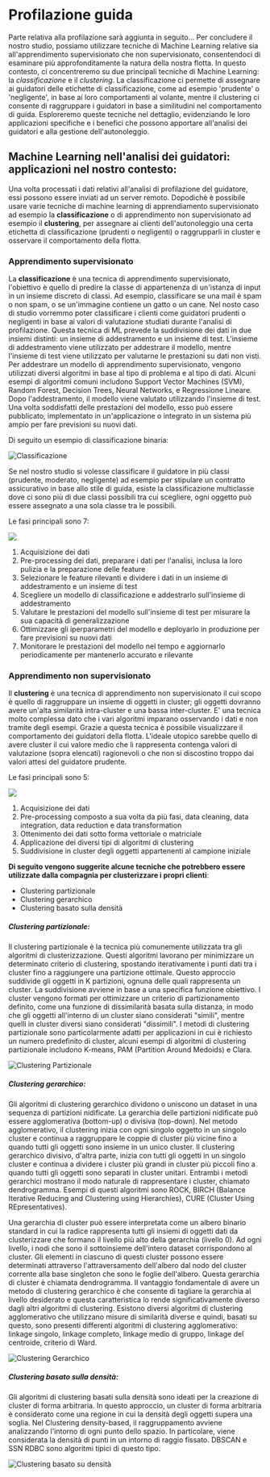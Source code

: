 # Profilazione guida
Parte relativa alla profilazione sarà aggiunta in seguito...
Per concludere il nostro studio, possiamo utilizzare tecniche di Machine Learning relative sia all'apprendimento supervisionato che non supervisionato, consentendoci di esaminare più approfonditamente la natura della nostra flotta.
In questo contesto, ci concentreremo su due principali tecniche di Machine Learning: la _*classificazione*_ e il _*clustering*_. La classificazione ci permette di assegnare ai guidatori delle etichette di classificazione, come ad esempio 'prudente' o 'negligente', in base ai loro comportamenti al volante, mentre il clustering ci consente di raggruppare i guidatori in base a similitudini nel comportamento di guida. Esploreremo queste tecniche nel dettaglio, evidenziando le loro applicazioni specifiche e i benefici che possono apportare all'analisi dei guidatori e alla gestione dell'autonoleggio.
## Machine Learning nell'analisi dei guidatori: applicazioni nel nostro contesto:
Una volta processati i dati relativi all'analisi di profilazione del guidatore, essi possono essere inviati ad un server remoto. Dopodichè è possibile usare varie tecniche di machine learning di apprendiamento supervisionato ad esempio la **classificazione** o di apprendimento non supervisionato ad esempio il **clustering**, per assegnare ai clienti dell'autonoleggio una certa etichetta di classificazione (prudenti o negligenti) o raggrupparli in cluster e osservare il comportamento della flotta.
### Apprendimento supervisionato
La **classificazione** è una tecnica di apprendimento supervisionato, l'obiettivo è quello di predire la classe di appartenenza di un'istanza di input in un insieme discreto di classi. Ad esempio, classificare se una mail è spam o non spam, o se un'immagine contiene un gatto o un cane. Nel nosto caso di studio vorremmo poter classificare i clienti come guidatori prudenti o negligenti in base ai valori di valutazione studiati durante l'analisi di profilazione. Questa tecnica di ML prevede la suddivisione dei dati in due insiemi distinti: un insieme di addestramento e un insieme di test. L'insieme di addestramento viene utilizzato per addestrare il modello, mentre l'insieme di test viene utilizzato per valutarne le prestazioni su dati non visti. Per addestrare un modello di apprendimento supervisionato, vengono utilizzati diversi algoritmi in base al tipo di problema e al tipo di dati. Alcuni esempi di algoritmi comuni includono Support Vector Machines (SVM), Random Forest, Decision Trees, Neural Networks, e Regressione Lineare. Dopo l'addestramento, il modello viene valutato utilizzando l'insieme di test. Una volta soddisfatti delle prestazioni del modello, esso può essere pubblicato, implementato in un'applicazione o integrato in un sistema più ampio per fare previsioni su nuovi dati.

Di seguito un esempio di classificazione binaria:

![Classificazione](https://www.andreaminini.com/data/andreaminini/apprendimento-supervisionato-esempio-1.gif)

Se nel nostro studio si volesse classificare il guidatore in più classi (prudente, moderato, negligente) ad esempio per stipulare un contratto assicurativo in base allo stile di guida, esiste la classificazione multiclasse dove ci sono più di due classi possibili tra cui scegliere, ogni oggetto può essere assegnato a una sola classe tra le possibili.

Le fasi principali sono 7:

[![](https://mermaid.ink/img/eyJjb2RlIjoiZ3JhcGggTFJcbiAgYShEYXRhIHJlYWwgZGlydHkpXG4gIGIoUHJlLXByb2Nlc3NpbmcgZGVpIGRhdGkpXG4gIGMoRGl2aXNpb25lIGRlaSBkYXRpKVxuICBkKEFkZGVzdHJhbWVudG8gZGVsIG1vZGVsbG8pXG4gIGUoVmFsdXRhemlvbmUgZGVsIG1vZGVsbG8pXG4gIGYoVHVuaW5nIGRlZ2xpIGlwZXJwYXJhbWV0cmkgZSBkZXBsb3kgZGVsIG1vZGVsbG8pXG4gIGcoTW9uaXRvcmFnZ2lvIGUgYWdnaW9ybmFtZW50bylcblxuICBhLS0-YlxuICBiLS0-Y1xuICBjLS0-ZFxuICBkLS0-ZVxuICBlLS0-ZlxuICBmLS0-ZyIsIm1lcm1haWQiOnsidGhlbWUiOiJkZWZhdWx0In0sInVwZGF0ZUVkaXRvciI6ZmFsc2V9)](https://workflow.jace.pro/#/edit/eyJjb2RlIjoiZ3JhcGggTFJcbiAgYShEYXRhIHJlYWwgZGlydHkpXG4gIGIoUHJlLXByb2Nlc3NpbmcgZGVpIGRhdGkpXG4gIGMoRGl2aXNpb25lIGRlaSBkYXRpKVxuICBkKEFkZGVzdHJhbWVudG8gZGVsIG1vZGVsbG8pXG4gIGUoVmFsdXRhemlvbmUgZGVsIG1vZGVsbG8pXG4gIGYoVHVuaW5nIGRlZ2xpIGlwZXJwYXJhbWV0cmkgZSBkZXBsb3kgZGVsIG1vZGVsbG8pXG4gIGcoTW9uaXRvcmFnZ2lvIGUgYWdnaW9ybmFtZW50bylcblxuICBhLS0-YlxuICBiLS0-Y1xuICBjLS0-ZFxuICBkLS0-ZVxuICBlLS0-ZlxuICBmLS0-ZyIsIm1lcm1haWQiOnsidGhlbWUiOiJkZWZhdWx0In0sInVwZGF0ZUVkaXRvciI6ZmFsc2V9)

1. Acquisizione dei dati
2. Pre-processing dei dati, preparare i dati per l'analisi, inclusa la loro pulizia e la preparazione delle feature
3. Selezionare le feature rilevanti e dividere i dati in un insieme di addestramento e un insieme di test
4. Scegliere un modello di classificazione e addestrarlo sull'insieme di addestramento
5. Valutare le prestazioni del modello sull'insieme di test per misurare la sua capacità di generalizzazione
6. Ottimizzare gli iperparametri del modello e deployarlo in produzione per fare previsioni su nuovi dati
7. Monitorare le prestazioni del modello nel tempo e aggiornarlo periodicamente per mantenerlo accurato e rilevante

### Apprendimento non supervisionato
Il **clustering** è una tecnica di apprendimento non supervisionato il cui scopo è quello di raggruppare un insieme di oggetti in cluster; gli oggetti dovranno avere un'alta similarità intra-cluster e una bassa inter-cluster. E' una tecnica molto complessa dato che i vari algoritmi imparano osservando i dati e non tramite degli esempi. Grazie a questa tecnica è possibile visualizzare il comportamento dei guidatori della flotta. L'ideale utopico sarebbe quello di avere cluster il cui valore medio che li rappresenta contenga valori di valutazione (sopra elencati) ragionevoli o che non si discostino troppo dai valori attesi del guidatore prudente.

Le fasi principali sono 5: 

[![](https://mermaid.ink/img/eyJjb2RlIjoiZ3JhcGggTFJcbiAgYShEYXRhIHJlYWwgZGlydHkpXG4gIGIoUHJlLXByb2Nlc3NpbmcpXG4gIGMoRGF0YSBtYXRyaXgpXG4gIGQoQ2x1c3RlcmluZyBhbGdvcml0aG1zKVxuICBlKENsdXN0ZXJzKVxuICBcbiAgYS0tPmJcbiAgYi0tPmNcbiAgYy0tSU5QVVQtLT5kXG4gIGQtLU9VVFBVVC0tPmUiLCJtZXJtYWlkIjp7InRoZW1lIjoiZGVmYXVsdCJ9LCJ1cGRhdGVFZGl0b3IiOmZhbHNlfQ)](https://workflow.jace.pro/#/edit/eyJjb2RlIjoiZ3JhcGggTFJcbiAgYShEYXRhIHJlYWwgZGlydHkpXG4gIGIoUHJlLXByb2Nlc3NpbmcpXG4gIGMoRGF0YSBtYXRyaXgpXG4gIGQoQ2x1c3RlcmluZyBhbGdvcml0aG1zKVxuICBlKENsdXN0ZXJzKVxuICBcbiAgYS0tPmJcbiAgYi0tPmNcbiAgYy0tSU5QVVQtLT5kXG4gIGQtLU9VVFBVVC0tPmUiLCJtZXJtYWlkIjp7InRoZW1lIjoiZGVmYXVsdCJ9LCJ1cGRhdGVFZGl0b3IiOmZhbHNlfQ)

1. Acquisizione dei dati
2. Pre-processing composto a sua volta da più fasi, data cleaning, data integration, data reduction e data transformation
3. Ottenimento dei dati sotto forma vettoriale o matriciale
4. Applicazione dei diversi tipi di algoritmi di clustering
5. Suddivisione in cluster degli oggetti appartenenti al campione iniziale

__Di seguito vengono suggerite alcune tecniche che potrebbero essere utilizzate dalla compagnia per clusterizzare i propri clienti__:
- Clustering partizionale
- Clustering gerarchico
- Clustering basato sulla densità

##### Clustering partizionale:
Il clustering partizionale è la tecnica più comunemente utilizzata tra gli algoritmi di clusterizzazione. Questi algoritmi lavorano per minimizzare un determinato criterio di clustering, spostando iterativamente i punti dati tra i cluster fino a raggiungere una partizione ottimale. Questo approccio suddivide gli oggetti in K partizioni, ognuna delle quali rappresenta un cluster. La suddivisione avviene in base a una specifica funzione obiettivo. I cluster vengono formati per ottimizzare un criterio di partizionamento definito, come una funzione di dissimilarità basata sulla distanza, in modo che gli oggetti all'interno di un cluster siano considerati "simili", mentre quelli in cluster diversi siano considerati "dissimili". I metodi di clustering partizionale sono particolarmente adatti per applicazioni in cui è richiesto un numero predefinito di cluster, alcuni esempi di algoritmi di clustering partizionale includono K-means, PAM (Partition Around Medoids) e Clara.

![Clustering Partizionale](https://www.mathisintheair.org/wp/wp-content/uploads/2016/09/download.jpg)

##### Clustering gerarchico:
Gli algoritmi di clustering gerarchico dividono o uniscono un dataset in una sequenza di partizioni nidificate. La gerarchia delle partizioni nidificate può essere agglomerativa (bottom-up) o divisiva (top-down). Nel metodo agglomerativo, il clustering inizia con ogni singolo oggetto in un singolo cluster e continua a raggruppare le coppie di cluster più vicine fino a quando tutti gli oggetti sono insieme in un unico cluster. Il clustering gerarchico divisivo, d'altra parte, inizia con tutti gli oggetti in un singolo cluster e continua a dividere i cluster più grandi in cluster più piccoli fino a quando tutti gli oggetti sono separati in cluster unitari. Entrambi i metodi gerarchici mostrano il modo naturale di rappresentare i cluster, chiamato dendrogramma. Esempi di questi algoritmi sono ROCK, BIRCH (Balance Iterative Reducing and Clustering using Hierarchies), CURE (Cluster Using REpresentatives).

Una gerarchia di cluster può essere interpretata come un albero binario standard in cui la radice rappresenta tutti gli insiemi di oggetti dati da clusterizzare che formano il livello più alto della gerarchia (livello 0). Ad ogni livello, i nodi che sono il sottoinsieme dell'intero dataset corrispondono al cluster. Gli elementi in ciascuno di questi cluster possono essere determinati attraverso l'attraversamento dell'albero dal nodo del cluster corrente alla base singleton che sono le foglie dell'albero. Questa gerarchia di cluster è chiamata dendrogramma. Il vantaggio fondamentale di avere un metodo di clustering gerarchico è che consente di tagliare la gerarchia al livello desiderato e questa caratteristica lo rende significativamente diverso dagli altri algoritmi di clustering. Esistono diversi algoritmi di clustering agglomerativo che utilizzano misure di similarità diverse e quindi, basati su questo, sono presenti differenti algoritmi di clustering agglomerativo: linkage singolo, linkage completo, linkage medio di gruppo, linkage del centroide, criterio di Ward.

![Clustering Gerarchico](https://www.developersmaggioli.it/wp-content/uploads/2019/06/images.png)

##### Clustering basato sulla densità:
Gli algoritmi di clustering basati sulla densità sono ideati per la creazione di cluster di forma arbitraria. In questo approccio, un cluster di forma arbitraria è considerato come una regione in cui la densità degli oggetti supera una soglia. Nel Clustering density-based, il raggruppamento avviene analizzando l'intorno di ogni punto dello spazio. In particolare, viene considerata la densità di punti in un intorno di raggio fissato. DBSCAN e SSN RDBC sono algoritmi tipici di questo tipo.

![Clustering basato su densità](https://lh3.googleusercontent.com/proxy/aUUxEVBkFfnCgXYt7PPsTX52j9cXBCExuwPBaa9Tpp9dJscXauJR0FUuZznrA7CR1-iIC6pPppgppNnvddc-7sBY-aSrb8QZEmEwDne5a-KeCqXGeKDPkZbVz9aj4bSNGmNWpYB7Wc53hyuGZyMaBHivrOxIeWfXkivzWFcbzgEc1jE)